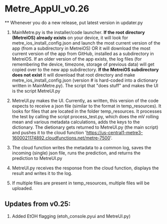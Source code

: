 # Metre_AppUI_v0.26
** Whenever you do a new release, put latest version in updater.py 

1) MainMetre.py is the installer/code launcher. **If the root directory (MetreiOS) already exists** on your device, it will look for metre_ios_install_config.json and launch the most current version of the app (from a subdirectory in MetreiOS) OR it will download the most current version of the app from GitHub, installed as a subdirectory in MetreiOS. If an older version of the app exists, the log files (for remembering the device, timezone, storage of previous data) will get copied over to the new app subdirectory. **If the MetreiOS subdirectory does not exist** it will download that root directory and make metre_ios_install_config.json (version # is hard-coded into a dictionary written in MainMetre.py). The script that "does stuff" and makes the UI is the script MetreUI.py

2) MetreUI.py makes the UI. Currently, as written, this version of the code expects to receive a json file (similar to the format in temp_resources). It looks for files that are located in the folder temp_resources. It processes the test by calling the script process_test.py, which does the mV rolling mean and various metadata calculations, adds the keys to the dictionary. The dietionary gets returned to MetreUI.py (the main script) and pushes it to the cloud function 'https://us-central1-metre3-1600021174892.cloudfunctions.net/metre-7500'.

3) The cloud function writes the metadata to a common log, saves the incoming (single) json file, runs the prediction, and returns the prediction to MetreUI.py

4) MetreUI.py receives the response from the cloud function, displays the result and writes it to the log.

5) If multiple files are present in temp_resources, multiple files will be uploaded.

## Updates from v0.25:

1) Added EtOH flagging (etoh_console.pyui and MetreUI.py)
